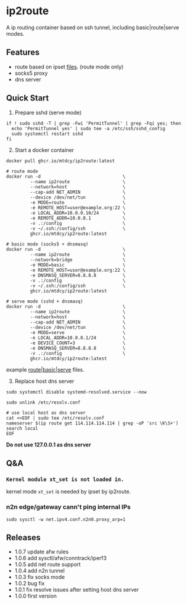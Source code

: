 # ip2route

A ip routing container based on ssh tunnel, including basic|route|serve modes.

## Features

- route based on ipset [files](data/dns.ip). (route mode only)
- socks5 proxy
- dns server

## Quick Start

1. Prepare sshd (serve mode)

```shell
if ! sudo sshd -T | grep -Fwi 'PermitTunnel' | grep -Fqi yes; then
  echo 'PermitTunnel yes' | sudo tee -a /etc/ssh/sshd_config
  sudo systemctl restart sshd
fi
```

2. Start a docker container

```shell
docker pull ghcr.io/mtdcy/ip2route:latest

# route mode
docker run -d                               \
         --name ip2route                    \
         --network=host                     \
         --cap-add NET_ADMIN                \
         --device /dev/net/tun              \
         -e MODE=route                      \
         -e REMOTE_HOST=user@example.org:22 \
         -e LOCAL_ADDR=10.0.0.10/24         \
         -e REMOTE_ADDR=10.0.0.1            \
         -v .:/config                       \
         -v ~/.ssh:/config/ssh              \
         ghcr.io/mtdcy/ip2route:latest

# basic mode (socks5 + dnsmasq)
docker run -d                               \
         --name ip2route                    \
         --network=bridge                   \
         -e MODE=basic                      \
         -e REMOTE_HOST=user@example.org:22 \
         -e DNSMASQ_SERVER=8.8.8.8          \
         -v .:/config                       \
         -v ~/.ssh:/config/ssh              \
         ghcr.io/mtdcy/ip2route:latest

# serve mode (sshd + dnsmasq)
docker run -d                               \
         --name ip2route                    \
         --network=host                     \
         --cap-add NET_ADMIN                \
         --device /dev/net/tun              \
         -e MODE=serve                      \
         -e LOCAL_ADDR=10.0.0.1/24          \
         -e DEVICE_COUNT=3                  \
         -e DNSMASQ_SERVER=8.8.8.8          \
         -v .:/config                       \
         ghcr.io/mtdcy/ip2route:latest
```

example [route](compose.yaml)|[basic](basic.yaml)|[serve](serve.yaml) files.

3. Replace host dns server

```shell
sudo systemctl disable systemd-resolved.service --now

sudo unlink /etc/resolv.conf

# use local host as dns server
cat <<EOF | sudo tee /etc/resolv.conf
nameserver $(ip route get 114.114.114.114 | grep -oP 'src \K\S+')
search local
EOF
```

**Do not use 127.0.0.1 as dns server**

## Q&A

### `Kernel module xt_set is not loaded in.`

  kernel mode `xt_set` is needed by ipset by ip2route.

### n2n edge/gateway cann't ping internal IPs

  `sudo sysctl -w net.ipv4.conf.n2n0.proxy_arp=1`

## Releases

- 1.0.7 update afw rules
- 1.0.6 add sysctl/afw/conntrack/iperf3
- 1.0.5 add net route support
- 1.0.4 add n2n tunnel
- 1.0.3 fix socks mode
- 1.0.2 bug fix
- 1.0.1 fix resolve issues after setting host dns server
- 1.0.0 first version
